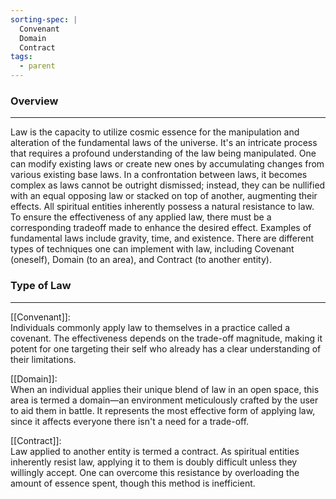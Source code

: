 ```yaml
---
sorting-spec: |
  Convenant
  Domain
  Contract
tags:
  - parent
---
```

### Overview  
---  
Law is the capacity to utilize cosmic essence for the manipulation and alteration of the fundamental laws of the universe. It's an intricate process that requires a profound understanding of the law being manipulated. One can modify existing laws or create new ones by accumulating changes from various existing base laws. In a confrontation between laws, it becomes complex as laws cannot be outright dismissed; instead, they can be nullified with an equal opposing law or stacked on top of another, augmenting their effects. All spiritual entities inherently possess a natural resistance to law. To ensure the effectiveness of any applied law, there must be a corresponding tradeoff made to enhance the desired effect. Examples of fundamental laws include gravity, time, and existence. There are different types of techniques one can implement with law, including Covenant (oneself), Domain (to an area), and Contract (to another entity).  
  
### Type of Law  
---  
[[Convenant]]:  
Individuals commonly apply law to themselves in a practice called a covenant. The effectiveness depends on the trade-off magnitude, making it potent for one targeting their self who already has a clear understanding of their limitations.  
  
[[Domain]]:  
When an individual applies their unique blend of law in an open space, this area is termed a domain—an environment meticulously crafted by the user to aid them in battle. It represents the most effective form of applying law, since it affects everyone there isn't a need for a trade-off.  
  
[[Contract]]:  
Law applied to another entity is termed a contract. As spiritual entities inherently resist law, applying it to them is doubly difficult unless they willingly accept. One can overcome this resistance by overloading the amount of essence spent, though this method is inefficient.